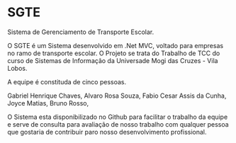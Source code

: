 # SGTE
Sistema de Gerenciamento de Transporte Escolar.


O SGTE é um Sistema desenvolvido em .Net MVC, voltado para empresas no ramo de transporte escolar. O Projeto se trata do Trabalho de TCC do curso de Sistemas de Informação da Universade Mogi das Cruzes - Vila Lobos.

A equipe é constituda de cinco pessoas.

Gabriel Henrique Chaves, 
Alvaro Rosa Souza,
Fabio Cesar Assis da Cunha,
Joyce Matias,
Bruno Rosso,

O Sistema esta disponibilizado no Github para facilitar o trabalho da equipe e serve de consulta para avaliação de nosso trabalho com qualquer pessoa que gostaria de contribuir paro nosso desenvolvimento profissional.
